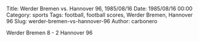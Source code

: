 Title: Werder Bremen vs. Hannover 96, 1985/08/16
Date: 1985/08/16 00:00
Category: sports
Tags: football, football scores, Werder Bremen, Hannover 96
Slug: werder-bremen-vs-hannover-96
Author: carbonero


Werder Bremen 8 - 2 Hannover 96
